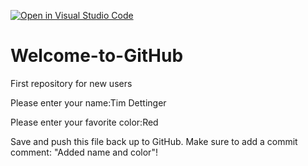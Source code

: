 [![Open in Visual Studio Code](https://classroom.github.com/assets/open-in-vscode-f059dc9a6f8d3a56e377f745f24479a46679e63a5d9fe6f495e02850cd0d8118.svg)](https://classroom.github.com/online_ide?assignment_repo_id=6786905&assignment_repo_type=AssignmentRepo)
# Welcome-to-GitHub
First repository for new users

Please enter your name:Tim Dettinger

Please enter your favorite color:Red

Save and push this file back up to GitHub. 
Make sure to add a commit comment: "Added name and color"!
